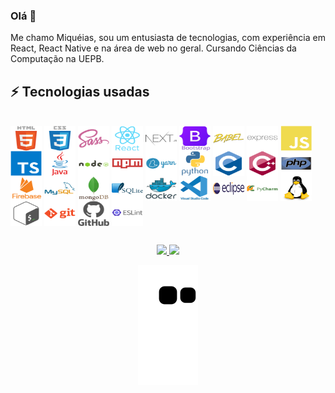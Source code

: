 ### Olá 👋

Me chamo Miquéias, sou um entusiasta de tecnologias, com experiência em React, React Native e na área de web no geral. Cursando Ciências da Computação na UEPB.

<!--[![Linkedin: miqueias](https://img.shields.io/badge/-Linkedin-blue?style=flat-square&logo=Linkedin&logoColor=white&link=https://www.linkedin.com/in/miqueiasgarcia/)](https://www.linkedin.com/in/miqueias)-->

## ⚡ Tecnologias usadas
<div style="display: inline_block"><br>
  <a href="https://devicon.dev" target="_blank"><img align="center" alt="HTML5" height="40" width="50" src="https://github.com/miqueiassggarcia/miqueiassggarcia/blob/main/Icons/html5-original-wordmark.svg" /></a>
  <a href="https://devicon.dev" target="_blank"><img align="center" alt="CCS3" height="40" width="50" src="https://github.com/miqueiassggarcia/miqueiassggarcia/blob/main/Icons/css3-original-wordmark.svg" /></a>
  <a href="https://devicon.dev" target="_blank"><img align="center" alt="SASS" height="40" width="50" src="https://github.com/miqueiassggarcia/miqueiassggarcia/blob/main/Icons/sass-original.svg" /></a>
  <a href="https://devicon.dev" target="_blank"><img align="center" alt="REACT" height="40" width="50" src="https://github.com/miqueiassggarcia/miqueiassggarcia/blob/main/Icons/react-original-wordmark.svg" /></a>
  <a href="https://devicon.dev" target="_blank"><img align="center" alt="NEXT" height="40" width="50" src="https://github.com/miqueiassggarcia/miqueiassggarcia/blob/main/Icons/nextjs-original-wordmark.svg" /></a>
  <a href="https://devicon.dev" target="_blank"><img align="center" alt="BOOTSTRAP" height="40" width="50" src="https://github.com/miqueiassggarcia/miqueiassggarcia/blob/main/Icons/bootstrap-original-wordmark.svg" /></a>
	<a href="https://devicon.dev" target="_blank"><img align="center" alt="BABEL" height="40" width="50" src="https://github.com/miqueiassggarcia/miqueiassggarcia/blob/main/Icons/babel-original.svg" /></a>
	<a href="https://devicon.dev" target="_blank"><img align="center" alt="EXPRESS" height="40" width="50" src="https://github.com/miqueiassggarcia/miqueiassggarcia/blob/main/Icons/express-original-wordmark.svg" /></a>
  <a href="https://devicon.dev" target="_blank"><img align="center" alt="JAVASCRIPT" height="40" width="50" src="https://github.com/miqueiassggarcia/miqueiassggarcia/blob/main/Icons/javascript-plain.svg" /></a>
  <a href="https://devicon.dev" target="_blank"><img align="center" alt="TYPESCRIPT" height="40" width="50" src="https://github.com/miqueiassggarcia/miqueiassggarcia/blob/main/Icons/typescript-original.svg" /></a>
	<a href="https://devicon.dev" target="_blank"><img align="center" alt="JAVA" height="40" width="50" src="https://github.com/miqueiassggarcia/miqueiassggarcia/blob/main/Icons/java-original-wordmark.svg" /></a>
	<a href="https://devicon.dev" target="_blank"><img align="center" alt="NODEJS" height="40" width="50" src="https://github.com/miqueiassggarcia/miqueiassggarcia/blob/main/Icons/nodejs-original-wordmark.svg" /></a>
	<a href="https://devicon.dev" target="_blank"><img align="center" alt="NPM" height="40" width="50" src="https://github.com/miqueiassggarcia/miqueiassggarcia/blob/main/Icons/npm-original-wordmark.svg" /></a>
	<a href="https://devicon.dev" target="_blank"><img align="center" alt="YARN" height="40" width="50" src="https://github.com/miqueiassggarcia/miqueiassggarcia/blob/main/Icons/yarn-original-wordmark.svg" /></a>
	<a href="https://devicon.dev" target="_blank"><img align="center" alt="PYTHON" height="40" width="50" src="https://github.com/miqueiassggarcia/miqueiassggarcia/blob/main/Icons/python-original-wordmark.svg" /></a>
  <a href="https://devicon.dev" target="_blank"><img align="center" alt="C" height="40" width="50" src="https://github.com/miqueiassggarcia/miqueiassggarcia/blob/main/Icons/c-original.svg" /></a>
  <a href="https://devicon.dev" target="_blank"><img align="center" alt="C++" height="40" width="50" src="https://github.com/miqueiassggarcia/miqueiassggarcia/blob/main/Icons/cplusplus-original.svg" /></a>
	<a href="https://devicon.dev" target="_blank"><img align="center" alt="PHP" height="40" width="50" src="https://github.com/miqueiassggarcia/miqueiassggarcia/blob/main/Icons/php-original.svg" /></a>
	<a href="https://devicon.dev" target="_blank"><img align="center" alt="FIREBASE" height="40" width="50" src="https://github.com/miqueiassggarcia/miqueiassggarcia/blob/main/Icons/firebase-plain-wordmark.svg" /></a>
  <a href="https://devicon.dev" target="_blank"><img align="center" alt="MYSQL" height="40" width="50" src="https://github.com/miqueiassggarcia/miqueiassggarcia/blob/main/Icons/mysql-original-wordmark.svg" /></a>
	<a href="https://devicon.dev" target="_blank"><img align="center" alt="MONGODB" height="40" width="50" src="https://github.com/miqueiassggarcia/miqueiassggarcia/blob/main/Icons/mongodb-original-wordmark.svg" /></a>
	<a href="https://devicon.dev" target="_blank"><img align="center" alt="SQLITE" height="40" width="50" src="https://github.com/miqueiassggarcia/miqueiassggarcia/blob/main/Icons/sqlite-original-wordmark.svg" /></a>
	<a href="https://devicon.dev" target="_blank"><img align="center" alt="DOCKER" height="40" width="50" src="https://github.com/miqueiassggarcia/miqueiassggarcia/blob/main/Icons/docker-original-wordmark.svg" /></a>
	<a href="https://devicon.dev" target="_blank"><img align="center" alt="VSCODE" height="40" width="50" src="https://github.com/miqueiassggarcia/miqueiassggarcia/blob/main/Icons/vscode-original-wordmark.svg" /></a>
	<a title="Eclipse Foundation, Public domain, via Wikimedia Commons" href="https://commons.wikimedia.org/wiki/File:Eclipse-Luna-Logo.svg" target="_blank"><img align="center" alt="ECLIPSE" height="20" width="50" src="https://github.com/miqueiassggarcia/miqueiassggarcia/blob/main/Icons/Eclipse-Luna-Logo.svg.png"></a>
	<a href="https://devicon.dev" target="_blank"><img align="center" alt="PYCHARM" height="40" width="50" src="https://github.com/miqueiassggarcia/miqueiassggarcia/blob/main/Icons/pycharm-original-wordmark.svg" /></a>
	<a href="https://devicon.dev" target="_blank"><img align="center" alt="LINUX" height="40" width="50" src="https://github.com/miqueiassggarcia/miqueiassggarcia/blob/main/Icons/linux-original.svg" /></a>
	<a href="https://devicon.dev" target="_blank"><img align="center" alt="BASH" height="40" width="50" src="https://github.com/miqueiassggarcia/miqueiassggarcia/blob/main/Icons/bash-original.svg" /></a>
	<a href="https://devicon.dev" target="_blank"><img align="center" alt="GIT" height="40" width="50" src="https://github.com/miqueiassggarcia/miqueiassggarcia/blob/main/Icons/git-plain-wordmark.svg" /></a>
	<a href="https://devicon.dev" target="_blank"><img align="center" alt="GITHUB" height="40" width="50" src="https://github.com/miqueiassggarcia/miqueiassggarcia/blob/main/Icons/github-original-wordmark.svg" /></a>
	<a href="https://devicon.dev" target="_blank"><img align="center" alt="ESLINT" height="40" width="50" src="https://github.com/miqueiassggarcia/miqueiassggarcia/blob/main/Icons/eslint-original-wordmark.svg" /></a>
	
##

<div align="center">
  <a href="https://github.com/miqueiassggarcia/">
  <img height="180em" src="https://github-readme-stats.vercel.app/api?username=miqueiassggarcia&show_icons=true&theme=algolia&count_private=true"/>
  <img height="180em" src="https://github-readme-stats.vercel.app/api/top-langs/?username=miqueiassggarcia&layout=compact&langs_count=10&theme=algolia"/>
	  
  ![snake gif](https://github.com/miqueiassggarcia/miqueiassggarcia/blob/output/github-contribution-grid-snake.svg)
</div>
